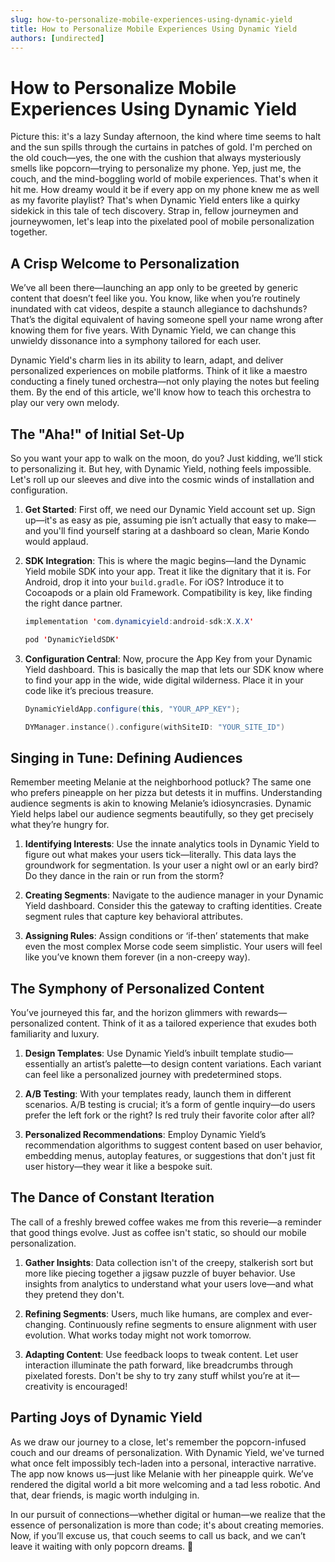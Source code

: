 ```yaml
---
slug: how-to-personalize-mobile-experiences-using-dynamic-yield
title: How to Personalize Mobile Experiences Using Dynamic Yield
authors: [undirected]
---
```



# How to Personalize Mobile Experiences Using Dynamic Yield

Picture this: it's a lazy Sunday afternoon, the kind where time seems to halt and the sun spills through the curtains in patches of gold. I'm perched on the old couch—yes, the one with the cushion that always mysteriously smells like popcorn—trying to personalize my phone. Yep, just me, the couch, and the mind-boggling world of mobile experiences. That's when it hit me. How dreamy would it be if every app on my phone knew me as well as my favorite playlist? That's when Dynamic Yield enters like a quirky sidekick in this tale of tech discovery. Strap in, fellow journeymen and journeywomen, let's leap into the pixelated pool of mobile personalization together.

## A Crisp Welcome to Personalization

We’ve all been there—launching an app only to be greeted by generic content that doesn’t feel like you. You know, like when you’re routinely inundated with cat videos, despite a staunch allegiance to dachshunds? That’s the digital equivalent of having someone spell your name wrong after knowing them for five years. With Dynamic Yield, we can change this unwieldy dissonance into a symphony tailored for each user. 

Dynamic Yield's charm lies in its ability to learn, adapt, and deliver personalized experiences on mobile platforms. Think of it like a maestro conducting a finely tuned orchestra—not only playing the notes but feeling them. By the end of this article, we'll know how to teach this orchestra to play our very own melody.

## The "Aha!" of Initial Set-Up

So you want your app to walk on the moon, do you? Just kidding, we’ll stick to personalizing it. But hey, with Dynamic Yield, nothing feels impossible. Let's roll up our sleeves and dive into the cosmic winds of installation and configuration.

1. **Get Started**: First off, we need our Dynamic Yield account set up. Sign up—it's as easy as pie, assuming pie isn’t actually that easy to make—and you'll find yourself staring at a dashboard so clean, Marie Kondo would applaud. 

2. **SDK Integration**: This is where the magic begins—land the Dynamic Yield mobile SDK into your app. Treat it like the dignitary that it is. For Android, drop it into your `build.gradle`. For iOS? Introduce it to Cocoapods or a plain old Framework. Compatibility is key, like finding the right dance partner.

    ```java
    implementation 'com.dynamicyield:android-sdk:X.X.X'
    ```

    ```swift
    pod 'DynamicYieldSDK'
    ```

3. **Configuration Central**: Now, procure the App Key from your Dynamic Yield dashboard. This is basically the map that lets our SDK know where to find your app in the wide, wide digital wilderness. Place it in your code like it’s precious treasure.

    ```java
    DynamicYieldApp.configure(this, "YOUR_APP_KEY");
    ```

    ```swift
    DYManager.instance().configure(withSiteID: "YOUR_SITE_ID")
    ```

## Singing in Tune: Defining Audiences

Remember meeting Melanie at the neighborhood potluck? The same one who prefers pineapple on her pizza but detests it in muffins. Understanding audience segments is akin to knowing Melanie’s idiosyncrasies. Dynamic Yield helps label our audience segments beautifully, so they get precisely what they’re hungry for.

1. **Identifying Interests**: Use the innate analytics tools in Dynamic Yield to figure out what makes your users tick—literally. This data lays the groundwork for segmentation. Is your user a night owl or an early bird? Do they dance in the rain or run from the storm?

2. **Creating Segments**: Navigate to the audience manager in your Dynamic Yield dashboard. Consider this the gateway to crafting identities. Create segment rules that capture key behavioral attributes. 

3. **Assigning Rules**: Assign conditions or ‘if-then’ statements that make even the most complex Morse code seem simplistic. Your users will feel like you’ve known them forever (in a non-creepy way).

## The Symphony of Personalized Content 

You’ve journeyed this far, and the horizon glimmers with rewards—personalized content. Think of it as a tailored experience that exudes both familiarity and luxury.

1. **Design Templates**: Use Dynamic Yield’s inbuilt template studio—essentially an artist’s palette—to design content variations. Each variant can feel like a personalized journey with predetermined stops. 

2. **A/B Testing**: With your templates ready, launch them in different scenarios. A/B testing is crucial; it’s a form of gentle inquiry—do users prefer the left fork or the right? Is red truly their favorite color after all?

3. **Personalized Recommendations**: Employ Dynamic Yield’s recommendation algorithms to suggest content based on user behavior, embedding menus, autoplay features, or suggestions that don't just fit user history—they wear it like a bespoke suit.

## The Dance of Constant Iteration

The call of a freshly brewed coffee wakes me from this reverie—a reminder that good things evolve. Just as coffee isn't static, so should our mobile personalization.

1. **Gather Insights**: Data collection isn't of the creepy, stalkerish sort but more like piecing together a jigsaw puzzle of buyer behavior. Use insights from analytics to understand what your users love—and what they pretend they don't.

2. **Refining Segments**: Users, much like humans, are complex and ever-changing. Continuously refine segments to ensure alignment with user evolution. What works today might not work tomorrow. 

3. **Adapting Content**: Use feedback loops to tweak content. Let user interaction illuminate the path forward, like breadcrumbs through pixelated forests. Don't be shy to try zany stuff whilst you’re at it—creativity is encouraged!

## Parting Joys of Dynamic Yield

As we draw our journey to a close, let's remember the popcorn-infused couch and our dreams of personalization. With Dynamic Yield, we've turned what once felt impossibly tech-laden into a personal, interactive narrative. The app now knows us—just like Melanie with her pineapple quirk. We’ve rendered the digital world a bit more welcoming and a tad less robotic. And that, dear friends, is magic worth indulging in. 

In our pursuit of connections—whether digital or human—we realize that the essence of personalization is more than code; it's about creating memories. Now, if you’ll excuse us, that couch seems to call us back, and we can’t leave it waiting with only popcorn dreams. 🍿